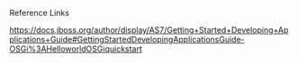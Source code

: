 Reference Links

https://docs.jboss.org/author/display/AS7/Getting+Started+Developing+Applications+Guide#GettingStartedDevelopingApplicationsGuide-OSGi%3AHelloworldOSGiquickstart
